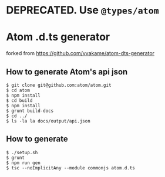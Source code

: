 # DEPRECATED. Use `@types/atom`

# Atom .d.ts generator

forked from https://github.com/vvakame/atom-dts-generator

## How to generate Atom's api json

```
$ git clone git@github.com:atom/atom.git
$ cd atom
$ npm install
$ cd build
$ npm install
$ grunt build-docs
$ cd ../
$ ls -la la docs/output/api.json
```

## How to generate

```
$ ./setup.sh
$ grunt
$ npm run gen
$ tsc --noImplicitAny --module commonjs atom.d.ts
```

